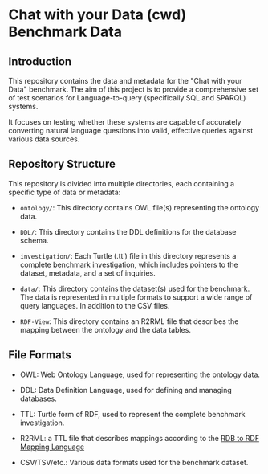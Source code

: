 # Chat with your Data (cwd) Benchmark Data

## Introduction 

This repository contains the data and metadata for the "Chat with your Data" benchmark. The aim of this project is to provide a comprehensive set of test scenarios for Language-to-query (specifically SQL and SPARQL) systems. 

It focuses on testing whether these systems are capable of accurately converting natural language questions into valid, effective queries against various data sources. 

## Repository Structure

This repository is divided into multiple directories, each containing a specific type of data or metadata:

- `ontology/`: This directory contains OWL file(s) representing the ontology data. 

- `DDL/`: This directory contains the DDL definitions for the database schema. 

- `investigation/`: Each Turtle (.ttl) file in this directory represents a complete benchmark investigation, which includes pointers to the dataset, metadata, and a set of inquiries. 

- `data/`: This directory contains the dataset(s) used for the benchmark. The data is represented in multiple formats to support a wide range of query languages.  In addition to the CSV files.

- `RDF-View`: This directory contains an R2RML file that describes the mapping between the ontology and the data tables.

## File Formats

- OWL: Web Ontology Language, used for representing the ontology data.

- DDL: Data Definition Language, used for defining and managing databases.

- TTL: Turtle form of RDF, used to represent the complete benchmark investigation.

 - R2RML: a TTL file that describes mappings according to the [RDB to RDF Mapping Language](https://www.w3.org/TR/r2rml/)
 
- CSV/TSV/etc.: Various data formats used for the benchmark dataset.

